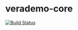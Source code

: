 # verademo-core


[![Build Status](https://dev.azure.com/veracode-demonstration/verademo-core/_apis/build/status/dmedeiros-veracode.verademo-core?branchName=master)](https://dev.azure.com/veracode-demonstration/verademo-core/_build/latest?definitionId=2&branchName=master)
